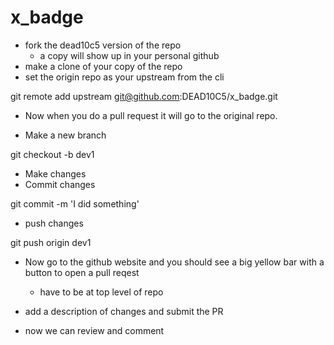 # x_badge

- fork the dead10c5 version of the repo 
    - a copy will show up in your personal github
- make a clone of your copy of the repo
- set the origin repo as your upstream from the cli

git remote add upstream git@github.com:DEAD10C5/x_badge.git

- Now when you do a pull request it will go to the original repo. 


- Make a new branch

git checkout -b dev1

- Make changes
- Commit changes

git commit -m 'I did something'

- push changes

git push origin dev1

- Now go to the github website and you should see a big yellow bar with a button to open a pull reqest 
     - have to be at top level of repo
- add a description of changes and submit the PR

- now we can review and comment
